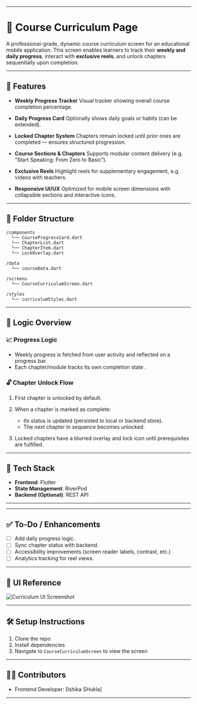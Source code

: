 
---

# 📘 Course Curriculum Page

A professional-grade, dynamic course curriculum screen for an educational mobile application. This screen enables learners to track their **weekly and daily progress**, interact with **exclusive reels**, and unlock chapters sequentially upon completion.

---

## 📌 Features

* **Weekly Progress Tracker**
  Visual tracker showing overall course completion percentage.

* **Daily Progress Card** 
  Optionally shows daily goals or habits (can be extended).

* **Locked Chapter System**
  Chapters remain locked until prior ones are completed — ensures structured progression.

* **Course Sections & Chapters**
  Supports modular content delivery (e.g. “Start Speaking: From Zero to Basic”).

* **Exclusive Reels**
  Highlight reels for supplementary engagement, e.g. videos with teachers.

* **Responsive UI/UX**
  Optimized for mobile screen dimensions with collapsible sections and interactive icons.

---

## 📁 Folder Structure

```
/components
  └── CourseProgressCard.dart
  └── ChapterList.dart
  └── ChapterItem.dart
  └── LockOverlay.dart

/data
  └── courseData.dart

/screens
  └── CourseCurriculumScreen.dart

/styles
  └── curriculumStyles.dart
```

---

## 🧠 Logic Overview

### 📈 Progress Logic

* Weekly progress is fetched from user activity and reflected on a progress bar.
* Each chapter/module tracks its own completion state .

### 🔓 Chapter Unlock Flow

1. First chapter is unlocked by default.
2. When a chapter is marked as complete:

   * Its status is updated (persisted to local or backend store).
   * The next chapter in sequence becomes unlocked.
3. Locked chapters have a blurred overlay and lock icon until prerequisites are fulfilled.


---

## 🔧 Tech Stack

* **Frontend**: Flutter 
* **State Management**: RiverPod
* **Backend (Optional)**: REST API

---




---

## ✅ To-Do / Enhancements

* [ ] Add daily progress logic.
* [ ] Sync chapter status with backend.
* [ ] Accessibility improvements (screen reader labels, contrast, etc.)
* [ ] Analytics tracking for reel views.

---

## 📸 UI Reference

![Curriculum UI Screenshot](./assets/ui-screenshot.png)

---

## 🛠️ Setup Instructions

1. Clone the repo
2. Install dependencies
3. Navigate to `CourseCurriculumScreen` to view the screen

---

## 🧑‍💻 Contributors

* Frontend Developer: \[Ishika SHukla]


---
